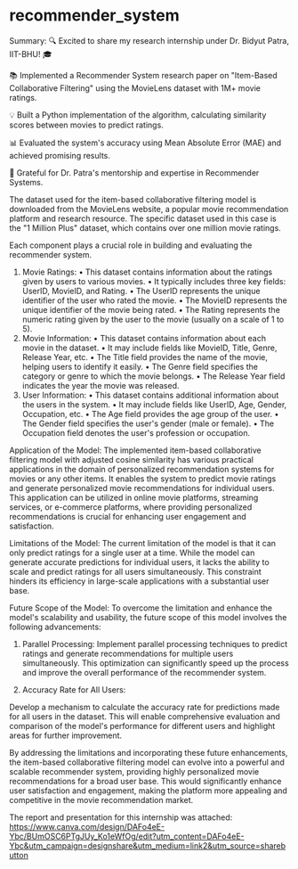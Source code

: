 # recommender_system
Summary:
🔍 Excited to share my research internship under Dr. Bidyut Patra, IIT-BHU! 🎓

📚 Implemented a Recommender System research paper on "Item-Based Collaborative Filtering" using the MovieLens dataset with 1M+ movie ratings.

💡 Built a Python implementation of the algorithm, calculating similarity scores between movies to predict ratings.

📊 Evaluated the system's accuracy using Mean Absolute Error (MAE) and achieved promising results.

🙌 Grateful for Dr. Patra's mentorship and expertise in Recommender Systems.

The dataset used for the item-based collaborative filtering model is downloaded from the MovieLens website, a popular movie recommendation platform and research resource. The specific dataset used in this case is the "1 Million Plus" dataset, which contains over one million movie ratings. 

Each component plays a crucial role in building and evaluating the recommender system.
1.	Movie Ratings:
•	This dataset contains information about the ratings given by users to various movies.
•	It typically includes three key fields: UserID, MovieID, and Rating.
•	The UserID represents the unique identifier of the user who rated the movie.
•	The MovieID represents the unique identifier of the movie being rated.
•	The Rating represents the numeric rating given by the user to the movie (usually on a scale of 1 to 5).
2.	Movie Information:
•	This dataset contains information about each movie in the dataset.
•	It may include fields like MovieID, Title, Genre, Release Year, etc.
•	The Title field provides the name of the movie, helping users to identify it easily.
•	The Genre field specifies the category or genre to which the movie belongs.
•	The Release Year field indicates the year the movie was released.
3.	User Information:
•	This dataset contains additional information about the users in the system.
•	It may include fields like UserID, Age, Gender, Occupation, etc.
•	The Age field provides the age group of the user.
•	The Gender field specifies the user's gender (male or female).
•	The Occupation field denotes the user's profession or occupation.


Application of the Model:
The implemented item-based collaborative filtering model with adjusted cosine similarity has various practical applications in the domain of personalized recommendation systems for movies or any other items. It enables the system to predict movie ratings and generate personalized movie recommendations for individual users. This application can be utilized in online movie platforms, streaming services, or e-commerce platforms, where providing personalized recommendations is crucial for enhancing user engagement and satisfaction.

Limitations of the Model:
The current limitation of the model is that it can only predict ratings for a single user at a time. While the model can generate accurate predictions for individual users, it lacks the ability to scale and predict ratings for all users simultaneously. This constraint hinders its efficiency in large-scale applications with a substantial user base.

Future Scope of the Model:
To overcome the limitation and enhance the model's scalability and usability, the future scope of this model involves the following advancements:

1. Parallel Processing:
   Implement parallel processing techniques to predict ratings and generate recommendations for multiple users simultaneously. This optimization can significantly speed up the process and improve the overall performance of the recommender system.

2. Accuracy Rate for All Users:

 Develop a mechanism to calculate the accuracy rate for predictions made for all users in the dataset. This will enable comprehensive evaluation and comparison of the model's performance for different users and highlight areas for further improvement.

By addressing the limitations and incorporating these future enhancements, the item-based collaborative filtering model can evolve into a powerful and scalable recommender system, providing highly personalized movie recommendations for a broad user base. This would significantly enhance user satisfaction and engagement, making the platform more appealing and competitive in the movie recommendation market.

The report and presentation for this internship was attached:
https://www.canva.com/design/DAFo4eE-Ybc/BUmOSC6PTgJUy_Ko1eWfOg/edit?utm_content=DAFo4eE-Ybc&utm_campaign=designshare&utm_medium=link2&utm_source=sharebutton
